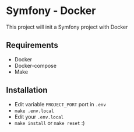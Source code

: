 # Symfony - Docker
This project will init a Symfony project with Docker

## Requirements
- Docker
- Docker-compose
- Make

## Installation
- Edit variable ``PROJECT_PORT`` port in ``.env``
- ``make .env.local``
- Edit your ``.env.local``
- ``make install`` or ``make reset`` :)

